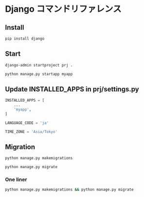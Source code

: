 # Django コマンドリファレンス

## Install

```bash
pip install django
```

## Start

```bash
django-admin startproject prj .
```

```bash
python manage.py startapp myapp
```

## Update INSTALLED_APPS in prj/settings.py

```python
INSTALLED_APPS = [
    ...
    'myapp',
]

LANGUAGE_CODE = 'ja'

TIME_ZONE = 'Asia/Tokyo'
```

## Migration

```bash
python manage.py makemigrations
```

```bash
python manage.py migrate
```

### One liner

```bash
python manage.py makemigrations && python manage.py migrate
```
